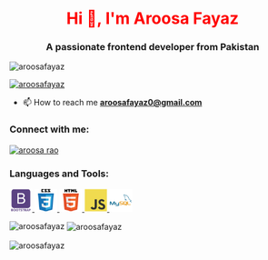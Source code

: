 <h1 align="center" style="color:red;">Hi 👋, I'm Aroosa Fayaz</h1>
<h3 align="center">A passionate frontend developer from Pakistan</h3>

<p align="left"> <img src="https://komarev.com/ghpvc/?username=aroosafayaz&label=Profile%20views&color=0e75b6&style=flat" alt="aroosafayaz" /> </p>

<p align="left"> <a href="https://github.com/ryo-ma/github-profile-trophy"><img src="https://github-profile-trophy.vercel.app/?username=aroosafayaz" alt="aroosafayaz" /></a> </p>

- 📫 How to reach me **aroosafayaz0@gmail.com**

<h3 align="left">Connect with me:</h3>
<p align="left">
<a href="https://fb.com/aroosa rao" target="blank"><img align="center" src="https://raw.githubusercontent.com/rahuldkjain/github-profile-readme-generator/master/src/images/icons/Social/facebook.svg" alt="aroosa rao" height="30" width="40" /></a>
</p>

<h3 align="left">Languages and Tools:</h3>
<p align="left"> <a href="https://getbootstrap.com" target="_blank" rel="noreferrer"> <img src="https://raw.githubusercontent.com/devicons/devicon/master/icons/bootstrap/bootstrap-plain-wordmark.svg" alt="bootstrap" width="40" height="40"/> </a> <a href="https://www.w3schools.com/css/" target="_blank" rel="noreferrer"> <img src="https://raw.githubusercontent.com/devicons/devicon/master/icons/css3/css3-original-wordmark.svg" alt="css3" width="40" height="40"/> </a> <a href="https://www.w3.org/html/" target="_blank" rel="noreferrer"> <img src="https://raw.githubusercontent.com/devicons/devicon/master/icons/html5/html5-original-wordmark.svg" alt="html5" width="40" height="40"/> </a> <a href="https://developer.mozilla.org/en-US/docs/Web/JavaScript" target="_blank" rel="noreferrer"> <img src="https://raw.githubusercontent.com/devicons/devicon/master/icons/javascript/javascript-original.svg" alt="javascript" width="40" height="40"/> </a> <a href="https://www.mysql.com/" target="_blank" rel="noreferrer"> <img src="https://raw.githubusercontent.com/devicons/devicon/master/icons/mysql/mysql-original-wordmark.svg" alt="mysql" width="40" height="40"/> </a> </p>

<p><img align="left" src="https://github-readme-stats.vercel.app/api/top-langs?username=aroosafayaz&show_icons=true&locale=en&layout=compact" alt="aroosafayaz" /></p>

<p>&nbsp;<img align="center" src="https://github-readme-stats.vercel.app/api?username=aroosafayaz&show_icons=true&locale=en" alt="aroosafayaz" /></p>

<p><img align="center" src="https://github-readme-streak-stats.herokuapp.com/?user=aroosafayaz&" alt="aroosafayaz" /></p>
